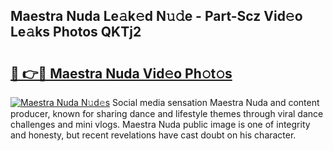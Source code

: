 ## Maestra Nuda Le𝚊k𝚎d N𝚞𝚍e - Part-Scz Vid𝚎o Le𝚊ks Photos QKTj2

# <h2><a href="http://fbeuf8.evod.top/?m=Maestra+Nuda">🔗 👉🔴 Maestra Nuda Vid𝚎o Ph𝚘t𝚘s</a></h2>

[![Maestra Nuda N𝚞d𝚎s](https://i.imgur.com/8V9OHl7.gif)](http://fbeuf8.evod.top/?m=Maestra+Nuda)
Social media sensation Maestra Nuda and content producer, known for sharing dance and lifestyle themes through viral dance challenges and mini vlogs. Maestra Nuda public image is one of integrity and honesty, but recent revelations have cast doubt on his character. 
